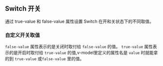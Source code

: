 <div class="demo-header">
<p class="overviewicon">
  <span class="wapi-ui-switch"/>
</p>

## Switch 开关

<nova-uxlink widget-name="Switch"></nova-uxlink>

通过 true-value 和 false-value 属性设置 Switch 在开和关状态下的不同取值。
</div>

### 自定义开关取值

`false-value` 属性表示的是关闭时取付给 `false-value` 的值。
`true-value` 属性表示的是开启时取付给 `true-value` 的值,v-model里定义的属性名是 `value` 时就能拿的到 `true-value` 或`false-value` 里的值。

<nova-demo-view link="switch/custom-true-false-value"></nova-demo-view>

<br>
